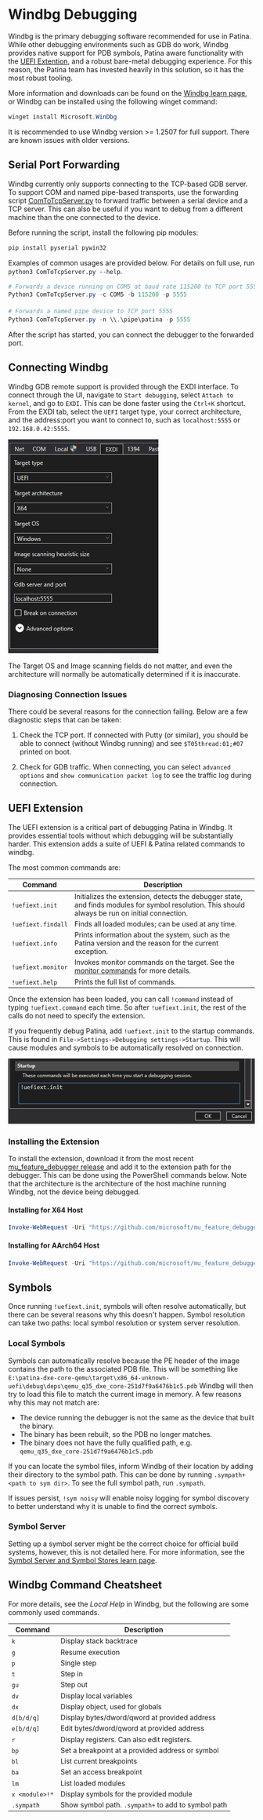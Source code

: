 # Windbg Debugging

Windbg is the primary debugging software recommended for use in Patina. While other
debugging environments such as GDB do work, Windbg provides native support for
PDB symbols, Patina aware functionality with the [UEFI Extention](#uefi-extension),
and a robust bare-metal debugging experience. For this reason, the Patina team
has invested heavily in this solution, so it has the most robust tooling.

More information and downloads can be found on the
[Windbg learn page](https://learn.microsoft.com/en-us/windows-hardware/drivers/debugger/),
or Windbg can be installed using the following winget command:

```powershell
winget install Microsoft.WinDbg
```

It is recommended to use Windbg version >= 1.2507 for full support. There are known
issues with older versions.

## Serial Port Forwarding

Windbg currently only supports connecting to the TCP-based GDB server. To support
COM and named pipe-based transports, use the forwarding script
[ComToTcpServer.py](https://github.com/microsoft/mu_feature_debugger/blob/main/Scripts/ComToTcpServer.py)
to forward traffic between a serial device and a TCP server. This can also be useful
if you want to debug from a different machine than the one connected to the device.

Before running the script, install the following pip modules:

```powershell
pip install pyserial pywin32
```

Examples of common usages are provided below. For details on full use, run
`python3 ComToTcpServer.py --help`.

```powershell
# Forwards a device running on COM5 at baud rate 115200 to TCP port 5555
Python3 ComToTcpServer.py -c COM5 -b 115200 -p 5555

# Forwards a named pipe device to TCP port 5555
Python3 ComToTcpServer.py -n \\.\pipe\patina -p 5555
```

After the script has started, you can connect the debugger to the forwarded port.

## Connecting Windbg

Windbg GDB remote support is provided through the EXDI interface. To connect through
the UI, navigate to `Start debugging`, select `Attach to kernel`, and go to `EXDI`.
This can be done faster using the `Ctrl+K` shortcut. From the EXDI tab, select the
`UEFI` target type, your correct architecture, and the address:port you want to
connect to, such as `localhost:5555` or `192.168.0.42:5555`.

![Windbg EXDI Connection](res/windbg_uefi.png)

The Target OS and Image scanning fields do not matter, and even the architecture
will normally be automatically determined if it is inaccurate.

### Diagnosing Connection Issues

There could be several reasons for the connection failing. Below are a few diagnostic
steps that can be taken:

1. Check the TCP port. If connected with Putty (or similar), you should be able to
connect (without Windbg running) and see `$T05thread:01;#07` printed on boot.

2. Check for GDB traffic. When connecting, you can select `advanced options` and
`show communication packet log` to see the traffic log during connection.

## UEFI Extension

The UEFI extension is a critical part of debugging Patina in Windbg. It provides
essential tools without which debugging will be substantially harder. This extension
adds a suite of UEFI & Patina related commands to windbg.

The most common commands are:

| Command            | Description                                             |
|--------------------|--------------------------------------------------------|
| `!uefiext.init`    | Initializes the extension, detects the debugger state, and finds modules for symbol resolution. This should always be run on initial connection. |
| `!uefiext.findall` | Finds all loaded modules; can be used at any time.      |
| `!uefiext.info`    | Prints information about the system, such as the Patina version and the reason for the current exception. |
| `!uefiext.monitor` | Invokes monitor commands on the target. See the [monitor commands](../debugging.md#monitor-commands) for more details. |
| `!uefiext.help`    | Prints the full list of commands.                       |

Once the extension has been loaded, you can call `!command` instead of typing
`!uefiext.command` each time. So after `!uefiext.init`, the rest of the calls do
not need to specify the extension.

If you frequently debug Patina, add `!uefiext.init` to the startup commands. This is
found in `File->Settings->Debugging settings->Startup`. This will cause modules and
symbols to be automatically resolved on connection.

![Windbg Extension Startup](res/windbg_startup.png)

### Installing the Extension

To install the extension, download it from the most recent
[mu_feature_debugger release](https://github.com/microsoft/mu_feature_debugger/releases/latest)
and add it to the extension path for the debugger. This can be done using the
PowerShell commands below. Note that the architecture is the architecture of the
host machine running Windbg, not the device being debugged.

#### Installing for X64 Host

```powershell
Invoke-WebRequest -Uri "https://github.com/microsoft/mu_feature_debugger/releases/latest/download/uefiext_x64.zip" -OutFile "$env:TEMP\uefiext.zip"; Expand-Archive "$env:TEMP\uefiext.zip" -DestinationPath "$env:TEMP\uefiext" -Force; Copy-Item "$env:TEMP\uefiext\uefiext.dll" -Destination "C:\Users\$Env:UserName\AppData\Local\DBG\EngineExtensions\UefiExt.dll"
```

#### Installing for AArch64 Host

```powershell
Invoke-WebRequest -Uri "https://github.com/microsoft/mu_feature_debugger/releases/latest/download/uefiext_arm64.zip" -OutFile "$env:TEMP\uefiext.zip"; Expand-Archive "$env:TEMP\uefiext.zip" -DestinationPath "$env:TEMP\uefiext" -Force; Copy-Item "$env:TEMP\uefiext\uefiext.dll" -Destination "C:\Users\$Env:UserName\AppData\Local\DBG\EngineExtensions\UefiExt.dll"
```

## Symbols

Once running `!uefiext.init`, symbols will often resolve automatically, but there
can be several reasons why this doesn't happen. Symbol resolution can take two
paths: local symbol resolution or system server resolution.

### Local Symbols

Symbols can automatically resolve because the PE header of the image contains the
path to the associated PDB file. This will be something like
`E:\patina-dxe-core-qemu\target\x86_64-unknown-uefi\debug\deps\qemu_q35_dxe_core-251d7f9a6476b1c5.pdb`
Windbg will then try to load this file to match the current image in memory.
A few reasons why this may not match are:

- The device running the debugger is not the same as the device that built the binary.
- The binary has been rebuilt, so the PDB no longer matches.
- The binary does not have the fully qualified path, e.g. `qemu_q35_dxe_core-251d7f9a6476b1c5.pdb`

If you can locate the symbol files, inform Windbg of their location by adding their
directory to the symbol path. This can be done by running `.sympath+ <path to sym dir>`.
To see the full symbol path, run `.sympath`.

If issues persist, `!sym noisy` will enable noisy logging for symbol discovery to
better understand why it is unable to find the correct symbols.

### Symbol Server

Setting up a symbol server might be the correct choice for official build systems,
however, this is not detailed here. For more information, see the
[Symbol Server and Symbol Stores learn page](https://learn.microsoft.com/en-us/windows/win32/debug/symbol-servers-and-symbol-stores).

## Windbg Command Cheatsheet

For more details, see the *Local Help* in Windbg, but the following are some commonly
used commands.

| Command            | Description                                            |
|--------------------|--------------------------------------------------------|
| `k`                | Display stack backtrace                                |
| `g`                | Resume execution                                       |
| `p`                | Single step                                            |
| `t`                | Step in                                                |
| `gu`               | Step out                                               |
| `dv`               | Display local variables                                |
| `dx`               | Display object, used for globals                       |
| `d[b/d/q]`         | Display bytes/dword/qword at provided address          |
| `e[b/d/q]`         | Edit bytes/dword/qword at provided address             |
| `r`                | Display registers. Can also edit registers.            |
| `bp`               | Set a breakpoint at a provided address or symbol       |
| `bl`               | List current breakpoints                               |
| `ba`               | Set an access breakpoint                               |
| `lm`               | List loaded modules                                    |
| `x <module>!*`     | Display symbols for the provided module                |
| `.sympath`         | Show symbol path. `.sympath+` to add to symbol path    |
